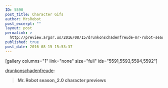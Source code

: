 ```yaml
---
ID: 5590
post_title: Character Gifs
author: MrsRobot
post_excerpt: ""
layout: post
permalink: >
  http://preview.argsr.us/2016/08/15/drunkonschadenfreude-mr-robot-season20/
published: true
post_date: 2016-08-15 15:53:37
---
```

[gallery columns="1" link="none" size="full" ids="5591,5593,5594,5592"]

<a class="tumblr_blog" href="http://drunkonschadenfreude.tumblr.com/post/146530808159">drunkonschadenfreude</a>:
<blockquote><b>Mr. Robot season_2.0 character previews</b></blockquote>